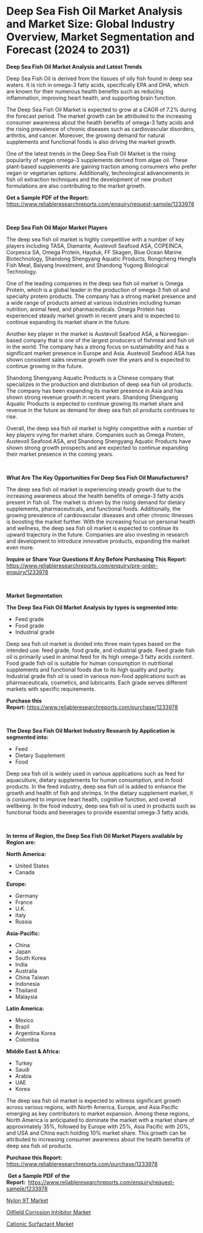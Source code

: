 <p><h1>Deep Sea Fish Oil Market Analysis and Market Size: Global Industry Overview, Market Segmentation and Forecast (2024 to 2031)</h1></p><p><strong>Deep Sea Fish Oil Market Analysis and Latest Trends</strong></p>
<p><p>Deep Sea Fish Oil is derived from the tissues of oily fish found in deep sea waters. It is rich in omega-3 fatty acids, specifically EPA and DHA, which are known for their numerous health benefits such as reducing inflammation, improving heart health, and supporting brain function.</p><p>The Deep Sea Fish Oil Market is expected to grow at a CAGR of 7.2% during the forecast period. The market growth can be attributed to the increasing consumer awareness about the health benefits of omega-3 fatty acids and the rising prevalence of chronic diseases such as cardiovascular disorders, arthritis, and cancer. Moreover, the growing demand for natural supplements and functional foods is also driving the market growth.</p><p>One of the latest trends in the Deep Sea Fish Oil Market is the rising popularity of vegan omega-3 supplements derived from algae oil. These plant-based supplements are gaining traction among consumers who prefer vegan or vegetarian options. Additionally, technological advancements in fish oil extraction techniques and the development of new product formulations are also contributing to the market growth.</p></p>
<p><strong>Get a Sample PDF of the Report:&nbsp;</strong> <a href="https://www.reliableresearchreports.com/enquiry/request-sample/1233978">https://www.reliableresearchreports.com/enquiry/request-sample/1233978</a></p>
<p>&nbsp;</p>
<p><strong>Deep Sea Fish Oil Major Market Players</strong></p>
<p><p>The deep sea fish oil market is highly competitive with a number of key players including TASA, Diamante, Austevoll Seafood ASA, COPEINCA, Corpesca SA, Omega Protein, Hayduk, FF Skagen, Blue Ocean Marine Biotechnology, Shandong Shengyang Aquatic Products, Rongcheng Hengfa Fish Meal, Baiyang Investment, and Shandong Yugong Biological Technology. </p><p>One of the leading companies in the deep sea fish oil market is Omega Protein, which is a global leader in the production of omega-3 fish oil and specialty protein products. The company has a strong market presence and a wide range of products aimed at various industries including human nutrition, animal feed, and pharmaceuticals. Omega Protein has experienced steady market growth in recent years and is expected to continue expanding its market share in the future.</p><p>Another key player in the market is Austevoll Seafood ASA, a Norwegian-based company that is one of the largest producers of fishmeal and fish oil in the world. The company has a strong focus on sustainability and has a significant market presence in Europe and Asia. Austevoll Seafood ASA has shown consistent sales revenue growth over the years and is expected to continue growing in the future.</p><p>Shandong Shengyang Aquatic Products is a Chinese company that specializes in the production and distribution of deep sea fish oil products. The company has been expanding its market presence in Asia and has shown strong revenue growth in recent years. Shandong Shengyang Aquatic Products is expected to continue growing its market share and revenue in the future as demand for deep sea fish oil products continues to rise. </p><p>Overall, the deep sea fish oil market is highly competitive with a number of key players vying for market share. Companies such as Omega Protein, Austevoll Seafood ASA, and Shandong Shengyang Aquatic Products have shown strong growth prospects and are expected to continue expanding their market presence in the coming years.</p></p>
<p>&nbsp;</p>
<p><strong>What Are The Key Opportunities For Deep Sea Fish Oil Manufacturers?</strong></p>
<p><p>The deep sea fish oil market is experiencing steady growth due to the increasing awareness about the health benefits of omega-3 fatty acids present in fish oil. The market is driven by the rising demand for dietary supplements, pharmaceuticals, and functional foods. Additionally, the growing prevalence of cardiovascular diseases and other chronic illnesses is boosting the market further. With the increasing focus on personal health and wellness, the deep sea fish oil market is expected to continue its upward trajectory in the future. Companies are also investing in research and development to introduce innovative products, expanding the market even more.</p></p>
<p><strong>Inquire or Share Your Questions If Any Before Purchasing This Report:</strong> <a href="https://www.reliableresearchreports.com/enquiry/pre-order-enquiry/1233978">https://www.reliableresearchreports.com/enquiry/pre-order-enquiry/1233978</a></p>
<p>&nbsp;</p>
<p><strong>Market Segmentation</strong></p>
<p><strong>The Deep Sea Fish Oil Market Analysis by types is segmented into:</strong></p>
<p><ul><li>Feed grade</li><li>Food grade</li><li>Industrial grade</li></ul></p>
<p><p>Deep sea fish oil market is divided into three main types based on the intended use: feed grade, food grade, and industrial grade. Feed grade fish oil is primarily used in animal feed for its high omega-3 fatty acids content. Food grade fish oil is suitable for human consumption in nutritional supplements and functional foods due to its high quality and purity. Industrial grade fish oil is used in various non-food applications such as pharmaceuticals, cosmetics, and lubricants. Each grade serves different markets with specific requirements.</p></p>
<p><strong>Purchase this Report:&nbsp;</strong><a href="https://www.reliableresearchreports.com/purchase/1233978">https://www.reliableresearchreports.com/purchase/1233978</a></p>
<p>&nbsp;</p>
<p><strong>The Deep Sea Fish Oil Market Industry Research by Application is segmented into:</strong></p>
<p><ul><li>Feed</li><li>Dietary Supplement</li><li>Food</li></ul></p>
<p><p>Deep sea fish oil is widely used in various applications such as feed for aquaculture, dietary supplements for human consumption, and in food products. In the feed industry, deep sea fish oil is added to enhance the growth and health of fish and shrimps. In the dietary supplement market, it is consumed to improve heart health, cognitive function, and overall wellbeing. In the food industry, deep sea fish oil is used in products such as functional foods and beverages to provide essential omega-3 fatty acids.</p></p>
<p>&nbsp;</p>
<p><strong>In terms of Region, the Deep Sea Fish Oil Market Players available by Region are:</strong></p>
<p>
    <p> <strong> North America: </strong>
        <ul>
            <li>United States</li>
            <li>Canada</li>
        </ul>
        </p> 
    <p> <strong> Europe: </strong>
        <ul>
            <li>Germany</li>
            <li>France</li>
            <li>U.K.</li>
            <li>Italy</li>
            <li>Russia</li>
        </ul>
        </p> 
    <p> <strong> Asia-Pacific: </strong>
        <ul>
            <li>China</li>
            <li>Japan</li>
            <li>South Korea</li>
            <li>India</li>
            <li>Australia</li>
            <li>China Taiwan</li>
            <li>Indonesia</li>
            <li>Thailand</li>
            <li>Malaysia</li>
        </ul>
        </p> 
    <p> <strong> Latin America: </strong>
        <ul>
            <li>Mexico</li>
            <li>Brazil</li>
            <li>Argentina Korea</li>
            <li>Colombia</li>
        </ul>
        </p> 
    <p> <strong> Middle East & Africa: </strong>
        <ul>
            <li>Turkey</li>
            <li>Saudi</li>
            <li>Arabia</li>
            <li>UAE</li>
            <li>Korea</li>
        </ul>
    </p>
    </p>
<p><p>The deep sea fish oil market is expected to witness significant growth across various regions, with North America, Europe, and Asia Pacific emerging as key contributors to market expansion. Among these regions, North America is anticipated to dominate the market with a market share of approximately 35%, followed by Europe with 25%, Asia Pacific with 20%, and USA and China each holding 10% market share. This growth can be attributed to increasing consumer awareness about the health benefits of deep sea fish oil products.</p></p>
<p><strong>Purchase this Report: </strong><a href="https://www.reliableresearchreports.com/purchase/1233978">https://www.reliableresearchreports.com/purchase/1233978</a></p>
<p>&nbsp;<strong>Get a Sample PDF of the Report:&nbsp;&nbsp;</strong><a href="https://www.reliableresearchreports.com/enquiry/request-sample/1233978">https://www.reliableresearchreports.com/enquiry/request-sample/1233978</a></p>
<p><strong></strong></p>
<p><p><a href="https://github.com/bmorecock/Market-Research-Report-List-2/blob/main/nylon-9t-market.md">Nylon 9T Market</a></p><p><a href="https://github.com/Krish2023na/Market-Research-Report-List-3/blob/main/oilfield-corrosion-inhibitor-market.md">Oilfield Corrosion Inhibitor Market</a></p><p><a href="https://github.com/RickHolmes3/Market-Research-Report-List-3/blob/main/cationic-surfactant-market.md">Cationic Surfactant Market</a></p></p>